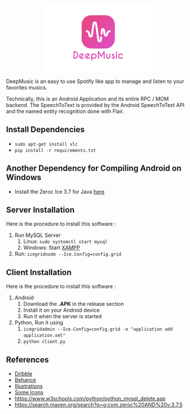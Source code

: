 <p align="center">
   <img src="GithubAssets/Logo.png" width="60%">
</p>

DeepMusic is an easy to use Spotify like app to manage and listen to your favorites musics.

Technically, this is an Android Application and its entire RPC / MOM backend. The SpeechToText is provided by the Android SpeechToText API and the named entity recognition done with Flair.

<!-- ![Preview](GithubAssets/Preview.png) -->
## Install Dependencies
* `sudo apt-get install vlc`
* `pip install -r requirements.txt`

## Another Dependency for Compiling Android on Windows
* Install the Zeroc Ice 3.7 for Java [here](https://zeroc.com/downloads/ice/3.7/java)

## Server Installation
Here is the procedure to install this software :
1. Run MySQL Server
   1. Linux: `sudo systemctl start mysql`
   2. Windows: Start [XAMPP](https://www.apachefriends.org/fr/index.html)
2. Run: `icegridnode --Ice.Config=config.grid`

## Client Installation
Here is the procedure to install this software :
1. Android
   1. Download the **.APK** in the release section
   2. Install it on your Android device
   3. Run it when the server is started
2. Python, Run it using
   1. `icegridadmin --Ice.Config=config.grid -e "application add application.xml"`
   2. `python client.py`

## References
* [Dribble](https://dribbble.com/)
* [Behance](https://www.behance.net/)
* [Illustrations](https://undraw.co/illustrations)
* [Some Icons](http://flaticon.com/)
* https://www.w3schools.com/python/python_mysql_delete.asp
* https://search.maven.org/search?q=g:com.zeroc%20AND%20v:3.7.5
